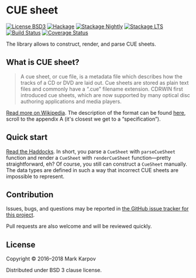 # CUE sheet

[![License BSD3](https://img.shields.io/badge/license-BSD3-brightgreen.svg)](http://opensource.org/licenses/BSD-3-Clause)
[![Hackage](https://img.shields.io/hackage/v/cue-sheet.svg?style=flat)](https://hackage.haskell.org/package/cue-sheet)
[![Stackage Nightly](http://stackage.org/package/cue-sheet/badge/nightly)](http://stackage.org/nightly/package/cue-sheet)
[![Stackage LTS](http://stackage.org/package/cue-sheet/badge/lts)](http://stackage.org/lts/package/cue-sheet)
[![Build Status](https://travis-ci.org/mrkkrp/cue-sheet.svg?branch=master)](https://travis-ci.org/mrkkrp/cue-sheet)
[![Coverage Status](https://coveralls.io/repos/mrkkrp/cue-sheet/badge.svg?branch=master&service=github)](https://coveralls.io/github/mrkkrp/cue-sheet?branch=master)

The library allows to construct, render, and parse CUE sheets.

## What is CUE sheet?

> A cue sheet, or cue file, is a metadata file which describes how the
> tracks of a CD or DVD are laid out. Cue sheets are stored as plain text
> files and commonly have a “.cue” filename extension. CDRWIN first
> introduced cue sheets, which are now supported by many optical disc
> authoring applications and media players.

[Read more on Wikipedia](https://en.wikipedia.org/wiki/Cue_sheet_(computing)).
The description of the format can be found
[here](https://wayback.archive.org/web/20070614044112/http://www.goldenhawk.com/download/cdrwin.pdf),
scroll to the appendix A (it's closest we get to a “specification”).

## Quick start

[Read the Haddocks](https://hackage.haskell.org/package/cue-sheet). In
short, you parse a `CueSheet` with `parseCueSheet` function and render a
`CueSheet` with `renderCueSheet` function—pretty straightforward, eh? Of
course, you still can construct a `CueSheet` manually. The data types are
defined in such a way that incorrect CUE sheets are impossible to represent.

## Contribution

Issues, bugs, and questions may be reported in [the GitHub issue tracker for
this project](https://github.com/mrkkrp/cue-sheet/issues).

Pull requests are also welcome and will be reviewed quickly.

## License

Copyright © 2016–2018 Mark Karpov

Distributed under BSD 3 clause license.
